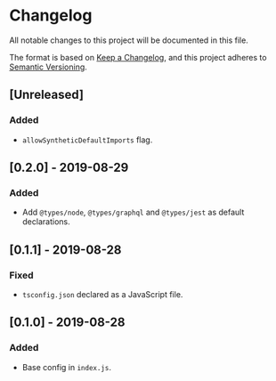 # Changelog
All notable changes to this project will be documented in this file.

The format is based on [Keep a Changelog](https://keepachangelog.com/en/1.0.0/),
and this project adheres to [Semantic Versioning](https://semver.org/spec/v2.0.0.html).

## [Unreleased]
### Added
- `allowSyntheticDefaultImports` flag.

## [0.2.0] - 2019-08-29
### Added
- Add `@types/node`, `@types/graphql` and `@types/jest` as default declarations.

## [0.1.1] - 2019-08-28
### Fixed
- `tsconfig.json` declared as a JavaScript file.

## [0.1.0] - 2019-08-28
### Added
- Base config in `index.js`.
